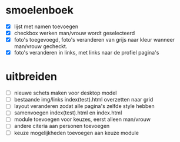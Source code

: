 # smoelenboek
- [x] lijst met namen toevoegen
- [x] checkbox werken man/vrouw wordt geselecteerd
- [x] foto's toegevoegd, foto's veranderen van grijs naar kleur wanneer man/vrouw gecheckt.
- [x] foto's veranderen in links, met links naar de profiel pagina's

# uitbreiden
- [ ] nieuwe schets maken voor desktop model
- [ ] bestaande img/links index(test).html overzetten naar grid
- [ ] layout veranderen zodat alle pagina's zelfde style hebben
- [ ] samenvoegen index(test).html en index.html 
- [ ] module toevoegen voor keuzes, eerst alleen man/vrouw
- [ ] andere citeria aan personen toevoegen
- [ ] keuze mogelijkheden toevoegen aan keuze module
